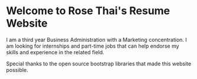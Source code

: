 
# Welcome to Rose Thai's Resume Website

I am a third year Business Administration with a Marketing concentration. I am looking for internships and part-time jobs that can help endorse my skills and experience in the related field. 

Special thanks to the open source bootstrap libraries that made this website possible. 
